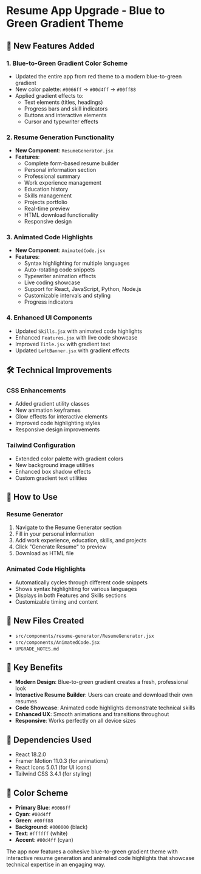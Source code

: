 # Resume App Upgrade - Blue to Green Gradient Theme

## 🎨 New Features Added

### 1. **Blue-to-Green Gradient Color Scheme**
- Updated the entire app from red theme to a modern blue-to-green gradient
- New color palette: `#0066ff` → `#00d4ff` → `#00ff88`
- Applied gradient effects to:
  - Text elements (titles, headings)
  - Progress bars and skill indicators
  - Buttons and interactive elements
  - Cursor and typewriter effects

### 2. **Resume Generation Functionality**
- **New Component**: `ResumeGenerator.jsx`
- **Features**:
  - Complete form-based resume builder
  - Personal information section
  - Professional summary
  - Work experience management
  - Education history
  - Skills management
  - Projects portfolio
  - Real-time preview
  - HTML download functionality
  - Responsive design

### 3. **Animated Code Highlights**
- **New Component**: `AnimatedCode.jsx`
- **Features**:
  - Syntax highlighting for multiple languages
  - Auto-rotating code snippets
  - Typewriter animation effects
  - Live coding showcase
  - Support for React, JavaScript, Python, Node.js
  - Customizable intervals and styling
  - Progress indicators

### 4. **Enhanced UI Components**
- Updated `Skills.jsx` with animated code highlights
- Enhanced `Features.jsx` with live code showcase
- Improved `Title.jsx` with gradient text
- Updated `LeftBanner.jsx` with gradient effects

## 🛠 Technical Improvements

### CSS Enhancements
- Added gradient utility classes
- New animation keyframes
- Glow effects for interactive elements
- Improved code highlighting styles
- Responsive design improvements

### Tailwind Configuration
- Extended color palette with gradient colors
- New background image utilities
- Enhanced box shadow effects
- Custom gradient text utilities

## 🚀 How to Use

### Resume Generator
1. Navigate to the Resume Generator section
2. Fill in your personal information
3. Add work experience, education, skills, and projects
4. Click "Generate Resume" to preview
5. Download as HTML file

### Animated Code Highlights
- Automatically cycles through different code snippets
- Shows syntax highlighting for various languages
- Displays in both Features and Skills sections
- Customizable timing and content

## 📁 New Files Created
- `src/components/resume-generator/ResumeGenerator.jsx`
- `src/components/AnimatedCode.jsx`
- `UPGRADE_NOTES.md`

## 🎯 Key Benefits
- **Modern Design**: Blue-to-green gradient creates a fresh, professional look
- **Interactive Resume Builder**: Users can create and download their own resumes
- **Code Showcase**: Animated code highlights demonstrate technical skills
- **Enhanced UX**: Smooth animations and transitions throughout
- **Responsive**: Works perfectly on all device sizes

## 🔧 Dependencies Used
- React 18.2.0
- Framer Motion 11.0.3 (for animations)
- React Icons 5.0.1 (for UI icons)
- Tailwind CSS 3.4.1 (for styling)

## 🎨 Color Scheme
- **Primary Blue**: `#0066ff`
- **Cyan**: `#00d4ff` 
- **Green**: `#00ff88`
- **Background**: `#000000` (black)
- **Text**: `#ffffff` (white)
- **Accent**: `#00d4ff` (cyan)

The app now features a cohesive blue-to-green gradient theme with interactive resume generation and animated code highlights that showcase technical expertise in an engaging way.

